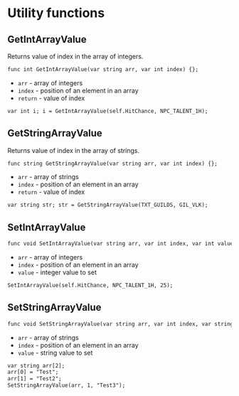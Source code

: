 # Utility functions

## GetIntArrayValue

Returns value of index in the array of integers.

```dae
func int GetIntArrayValue(var string arr, var int index) {};
```

- `arr` - array of integers
- `index` - position of an element in an array
- `return` - value of index

```dae title="Example usage"
var int i; i = GetIntArrayValue(self.HitChance, NPC_TALENT_1H);
```

## GetStringArrayValue

Returns value of index in the array of strings.

```dae
func string GetStringArrayValue(var string arr, var int index) {};
```

- `arr` - array of strings
- `index` - position of an element in an array
- `return` - value of index

```dae title="Example usage"
var string str; str = GetStringArrayValue(TXT_GUILDS, GIL_VLK);
```

## SetIntArrayValue

```dae
func void SetIntArrayValue(var string arr, var int index, var int value) {};
```

- `arr` - array of integers
- `index` - position of an element in an array
- `value` - integer value to set

```dae title="Example usage"
SetIntArrayValue(self.HitChance, NPC_TALENT_1H, 25);
```

## SetStringArrayValue

```dae
func void SetStringArrayValue(var string arr, var int index, var string value) {};
```

- `arr` - array of strings
- `index` - position of an element in an array
- `value` - string value to set

```dae title="Example usage"
var string arr[2];
arr[0] = "Test";
arr[1] = "Test2";
SetStringArrayValue(arr, 1, "Test3");
```

